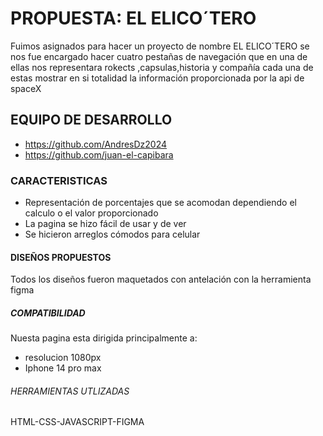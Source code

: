 # PROPUESTA: EL ELICO´TERO

Fuimos asignados para hacer un proyecto de nombre EL ELICO´TERO se nos fue encargado hacer cuatro pestañas de navegación que en una de ellas nos representara rokects ,capsulas,historia y compañía cada una de estas mostrar en si totalidad la información proporcionada por la api de spaceX

## EQUIPO DE DESARROLLO

- https://github.com/AndresDz2024
- https://github.com/juan-el-capibara

### CARACTERISTICAS

- Representación de porcentajes que se acomodan dependiendo el calculo o el valor proporcionado
- La pagina se hizo fácil de usar y de ver
- Se hicieron arreglos cómodos para celular

#### DISEÑOS PROPUESTOS

Todos los diseños fueron maquetados con antelación  con la  herramienta figma

##### COMPATIBILIDAD

Nuesta pagina esta dirigida principalmente a:

- resolucion 1080px
- Iphone 14 pro max

###### HERRAMIENTAS UTLIZADAS

HTML-CSS-JAVASCRIPT-FIGMA